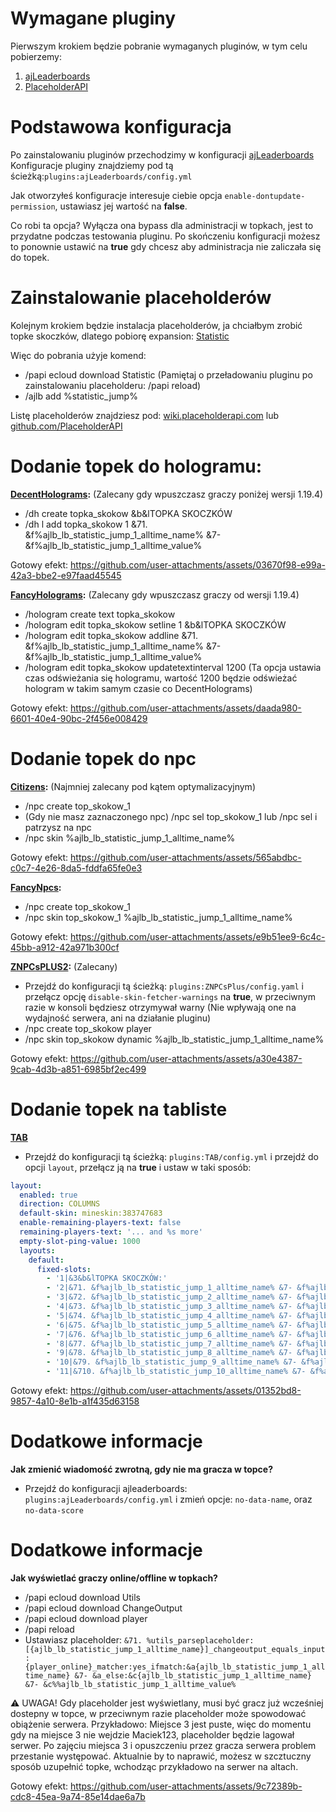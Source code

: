 # Wymagane pluginy

Pierwszym krokiem będzie pobranie wymaganych pluginów, w tym celu pobierzemy:
1. [ajLeaderboards](https://modrinth.com/plugin/ajleaderboards/versions)
2. [PlaceholderAPI](https://hangar.papermc.io/HelpChat/PlaceholderAPI/versions)

# Podstawowa konfiguracja 

Po zainstalowaniu pluginów przechodzimy w konfiguracji [ajLeaderboards](https://modrinth.com/plugin/ajleaderboards/versions)
Konfiguracje pluginy znajdziemy pod tą ścieżką:``plugins:ajLeaderboards/config.yml``

Jak otworzyłeś konfiguracje interesuje ciebie opcja ``enable-dontupdate-permission``, ustawiasz jej wartość na **false**.

Co robi ta opcja? Wyłącza ona bypass dla administracji w topkach, jest to przydatne podczas testowania pluginu. Po skończeniu konfiguracji możesz to ponownie ustawić na **true** gdy chcesz aby administracja nie zaliczała się do topek.

# Zainstalowanie placeholderów

Kolejnym krokiem będzie instalacja placeholderów, ja chciałbym zrobić topke skoczków, dlatego pobiorę expansion: [Statistic](https://api.extendedclip.com/expansions/statistic/)

Więc do pobrania użyje komend:
- /papi ecloud download Statistic (Pamiętaj o przeładowaniu pluginu po zainstalowaniu placeholderu: /papi reload)
- /ajlb add %statistic_jump%

Listę placeholderów znajdziesz pod: [wiki.placeholderapi.com](https://wiki.placeholderapi.com/users/placeholder-list/) lub [github.com/PlaceholderAPI](https://github.com/PlaceholderAPI/PlaceholderAPI/wiki/Placeholders)

# Dodanie topek do hologramu:

**[DecentHolograms](https://modrinth.com/plugin/decentholograms):** (Zalecany gdy wpuszczasz graczy poniżej wersji 1.19.4)

- /dh create topka_skokow &b&lTOPKA SKOCZKÓW
- /dh l add topka_skokow 1 &71. &f%ajlb_lb_statistic_jump_1_alltime_name% &7- &f%ajlb_lb_statistic_jump_1_alltime_value%

Gotowy efekt: https://github.com/user-attachments/assets/03670f98-e99a-42a3-bbe2-e97faad45545

**[FancyHolograms](https://modrinth.com/plugin/fancyholograms):** (Zalecany gdy wpuszczasz graczy od wersji 1.19.4)

- /hologram create text topka_skokow
- /hologram edit topka_skokow setline 1 &b&lTOPKA SKOCZKÓW
- /hologram edit topka_skokow addline &71. &f%ajlb_lb_statistic_jump_1_alltime_name% &7- &f%ajlb_lb_statistic_jump_1_alltime_value%
- /hologram edit topka_skokow updatetextinterval 1200 (Ta opcja ustawia czas odświeżania się hologramu, wartość 1200 będzie odświeżać hologram w takim samym czasie co DecentHolograms)

Gotowy efekt: https://github.com/user-attachments/assets/daada980-6601-40e4-90bc-2f456e008429

# Dodanie topek do npc

**[Citizens](https://ci.citizensnpcs.co/job/citizens2/):** (Najmniej zalecany pod kątem optymalizacyjnym)

- /npc create top_skokow_1
- (Gdy nie masz zaznaczonego npc) /npc sel top_skokow_1 lub /npc sel i patrzysz na npc
- /npc skin %ajlb_lb_statistic_jump_1_alltime_name%

Gotowy efekt: https://github.com/user-attachments/assets/565abdbc-c0c7-4e26-8da5-fddfa65fe0e3

**[FancyNpcs](https://modrinth.com/plugin/fancynpcs):**

- /npc create top_skokow_1
- /npc skin top_skokow_1 %ajlb_lb_statistic_jump_1_alltime_name%

Gotowy efekt: https://github.com/user-attachments/assets/e9b51ee9-6c4c-45bb-a912-42a971b300cf

**[ZNPCsPLUS2](https://modrinth.com/plugin/znpcsplus):** (Zalecany) 

- Przejdź do konfiguracji tą ścieżką: ``plugins:ZNPCsPlus/config.yaml`` i przełącz opcję ``disable-skin-fetcher-warnings`` na **true**, w przeciwnym razie w konsoli będziesz otrzymywał warny (Nie wpływają one na wydajność serwera, ani na działanie pluginu)
- /npc create top_skokow player
- /npc skin top_skokow dynamic %ajlb_lb_statistic_jump_1_alltime_name% 

Gotowy efekt: https://github.com/user-attachments/assets/a30e4387-9cab-4d3b-a851-6985bf2ec499

# Dodanie topek na tabliste

**[TAB](https://modrinth.com/plugin/tab-was-taken)**

- Przejdź do konfiguracji tą ścieżką: ``plugins:TAB/config.yml`` i przejdź do opcji ``layout``, przełącz ją na **true** i ustaw w taki sposób:

```yml
layout:
  enabled: true
  direction: COLUMNS
  default-skin: mineskin:383747683
  enable-remaining-players-text: false
  remaining-players-text: '... and %s more'
  empty-slot-ping-value: 1000
  layouts:
    default:
      fixed-slots:
        - '1|&3&b&lTOPKA SKOCZKÓW:'
        - '2|&71. &f%ajlb_lb_statistic_jump_1_alltime_name% &7- &f%ajlb_lb_statistic_jump_1_alltime_value%'
        - '3|&72. &f%ajlb_lb_statistic_jump_2_alltime_name% &7- &f%ajlb_lb_statistic_jump_2_alltime_value%'
        - '4|&73. &f%ajlb_lb_statistic_jump_3_alltime_name% &7- &f%ajlb_lb_statistic_jump_3_alltime_value%'
        - '5|&74. &f%ajlb_lb_statistic_jump_4_alltime_name% &7- &f%ajlb_lb_statistic_jump_4_alltime_value%'
        - '6|&75. &f%ajlb_lb_statistic_jump_5_alltime_name% &7- &f%ajlb_lb_statistic_jump_5_alltime_value%'
        - '7|&76. &f%ajlb_lb_statistic_jump_6_alltime_name% &7- &f%ajlb_lb_statistic_jump_6_alltime_value%'
        - '8|&77. &f%ajlb_lb_statistic_jump_7_alltime_name% &7- &f%ajlb_lb_statistic_jump_7_alltime_value%'
        - '9|&78. &f%ajlb_lb_statistic_jump_8_alltime_name% &7- &f%ajlb_lb_statistic_jump_8_alltime_value%'
        - '10|&79. &f%ajlb_lb_statistic_jump_9_alltime_name% &7- &f%ajlb_lb_statistic_jump_9_alltime_value%'
        - '11|&710. &f%ajlb_lb_statistic_jump_10_alltime_name% &7- &f%ajlb_lb_statistic_jump_10_alltime_value%'
```
Gotowy efekt: https://github.com/user-attachments/assets/01352bd8-9857-4a10-8e1b-a1f435d63158

# Dodatkowe informacje

**Jak zmienić wiadomość zwrotną, gdy nie ma gracza w topce?**

- Przejdź do konfiguracji ajleaderboards: ``plugins:ajLeaderboards/config.yml`` i zmień opcje: ``no-data-name``, oraz ``no-data-score``
# Dodatkowe informacje

**Jak wyświetlać graczy online/offline w topkach?**
- /papi ecloud download Utils
- /papi ecloud download ChangeOutput
- /papi ecloud download player
- /papi reload
- Ustawiasz placeholder: ``&71. %utils_parseplaceholder:[{ajlb_lb_statistic_jump_1_alltime_name}]_changeoutput_equals_input:{player_online}_matcher:yes_ifmatch:&a{ajlb_lb_statistic_jump_1_alltime_name} &7- &a_else:&c{ajlb_lb_statistic_jump_1_alltime_name} &7- &c%%ajlb_lb_statistic_jump_1_alltime_value%``

⚠ UWAGA! Gdy placeholder jest wyświetlany, musi być gracz już wcześniej dostepny w topce, w przeciwnym razie placeholder może spowodować obiążenie serwera.
Przykładowo: Miejsce 3 jest puste, więc do momentu gdy na miejsce 3 nie wejdzie Maciek123, placeholder będzie lagował serwer. Po zajęciu miejsca 3 i opuszczeniu przez gracza serwera problem przestanie występować. Aktualnie by to naprawić, możesz w szcztuczny sposób uzupełnić topke, wchodząc przykładowo na serwer na altach.

Gotowy efekt: https://github.com/user-attachments/assets/9c72389b-cdc8-45ea-9a74-85e14dae6a7b


